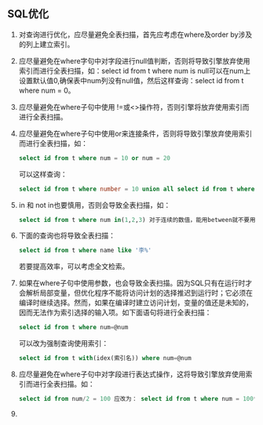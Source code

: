 ## SQL优化

1. 对查询进行优化，应尽量避免全表扫描，首先应考虑在where及order by涉及的列上建立索引。

2. 应尽量避免在where字句中对字段进行null值判断，否则将导致引擎放弃使用索引而进行全表扫描，如：select id from t where num is null可以在num上设置默认值0,确保表中num列没有null值，然后这样查询：select id from t where num = 0。

3. 应尽量避免在where子句中使用 !=或<>操作符，否则引擎将放弃使用索引而进行全表扫描。

4. 应尽量避免在where子句中使用or来连接条件，否则将导致引擎放弃使用索引而进行全表扫描，如：

   ```sql
   select id from t where num = 10 or num = 20
   ```

   可以这样查询：

   ```sql
   select id from t where number = 10 union all select id from t where num = 20
   ```

5. in 和 not in也要慎用，否则会导致全表扫描，如：

   ```sql
   select id from t where num in(1,2,3) 对于连续的数值，能用between就不要用in了：select id from t where num between 1 and 3
   ```

6. 下面的查询也将导致全表扫描：

   ```sql
   select id from t where name like '李%'
   ```

   若要提高效率，可以考虑全文检索。

7. 如果在where子句中使用参数，也会导致全表扫描。因为SQL只有在运行时才会解析局部变量，但优化程序不能将访问计划的选择推迟到运行时；它必须在编译时继续选择。然而，如果在编译时建立访问计划，变量的值还是未知的，因而无法作为索引选择的输入项。如下面语句将进行全表扫描：

   ```sql
   select id from t where num=@num
   ```

   可以改为强制查询使用索引：

   ```sql
   select id from t with(idex(索引名)) where num=@num
   ```

8. 应尽量避免在where子句中对字段进行表达式操作，这将导致引擎放弃使用索引而进行全表扫描。如：

   ```sql
   select id from num/2 = 100 应改为： select id from t where num = 100*2
   ```

9. 